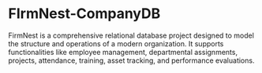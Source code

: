 # FIrmNest-CompanyDB
FirmNest is a comprehensive relational database project designed to model the structure and operations of a modern organization. It supports functionalities like employee management, departmental assignments, projects, attendance, training, asset tracking, and performance evaluations.
